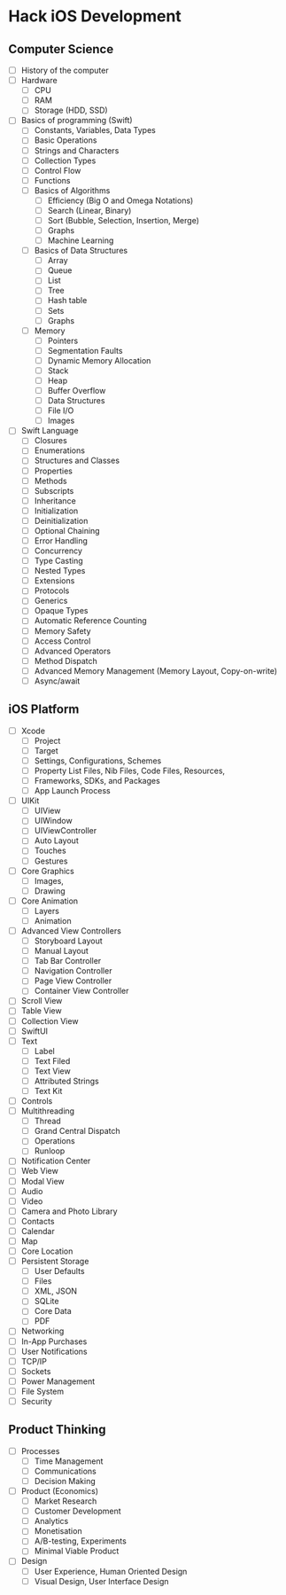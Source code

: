# Hack iOS Development
## Computer Science
- [ ] History of the computer
- [ ] Hardware
	- [ ] CPU
	- [ ] RAM
	- [ ] Storage (HDD, SSD)
- [ ] Basics of programming (Swift)
	- [ ] Constants, Variables, Data Types
	- [ ] Basic Operations
	- [ ] Strings and Characters
	- [ ] Collection Types
	- [ ] Control Flow
	- [ ] Functions
	- [ ] Basics of Algorithms
		- [ ] Efficiency (Big O and Omega Notations)
		- [ ] Search (Linear, Binary)
		- [ ] Sort (Bubble, Selection, Insertion, Merge)
		- [ ] Graphs
		- [ ] Machine Learning
	- [ ] Basics of Data Structures
		- [ ] Array
		- [ ] Queue
		- [ ] List
		- [ ] Tree
		- [ ] Hash table
		- [ ] Sets
		- [ ] Graphs
	- [ ] Memory
		- [ ] Pointers
		- [ ] Segmentation Faults
		- [ ] Dynamic Memory Allocation
		- [ ] Stack
		- [ ] Heap
		- [ ] Buffer Overflow
		- [ ] Data Structures
		- [ ] File I/O
		- [ ] Images
- [ ] Swift Language
	- [ ] Closures
	- [ ] Enumerations
	- [ ] Structures and Classes
	- [ ] Properties
	- [ ] Methods
	- [ ] Subscripts
	- [ ] Inheritance
	- [ ] Initialization
	- [ ] Deinitialization
	- [ ] Optional Chaining
	- [ ] Error Handling
	- [ ] Concurrency
	- [ ] Type Casting
	- [ ] Nested Types
	- [ ] Extensions
	- [ ] Protocols
	- [ ] Generics
	- [ ] Opaque Types
	- [ ] Automatic Reference Counting
	- [ ] Memory Safety
	- [ ] Access Control
	- [ ] Advanced Operators
	- [ ] Method Dispatch
	- [ ] Advanced Memory Management (Memory Layout, Copy-on-write)
	- [ ] Async/await

## iOS Platform
- [ ] Xcode
	- [ ] Project
	- [ ] Target
	- [ ] Settings, Configurations, Schemes
	- [ ] Property List Files, Nib Files, Code Files, Resources, 
	- [ ] Frameworks, SDKs, and Packages
	- [ ] App Launch Process
- [ ] UIKit
	- [ ] UIView
	- [ ] UIWindow
	- [ ] UIViewController
	- [ ] Auto Layout
	- [ ] Touches
	- [ ] Gestures
- [ ] Core Graphics
	- [ ] Images,
	- [ ] Drawing
- [ ] Core Animation
	- [ ] Layers
	- [ ] Animation
- [ ] Advanced View Controllers
	- [ ] Storyboard Layout
	- [ ] Manual Layout
	- [ ] Tab Bar Controller
	- [ ] Navigation Controller
	- [ ] Page View Controller
	- [ ] Container View Controller
- [ ] Scroll View
- [ ] Table View 
- [ ] Collection View
- [ ] SwiftUI
- [ ] Text
	- [ ] Label
	- [ ] Text Filed
	- [ ] Text View
	- [ ] Attributed Strings
	- [ ] Text Kit
- [ ] Controls
- [ ] Multithreading
	- [ ] Thread
	- [ ] Grand Central Dispatch
	- [ ] Operations
	- [ ] Runloop
- [ ] Notification Center
- [ ] Web View
- [ ] Modal View
- [ ] Audio
- [ ] Video
- [ ] Camera and Photo Library
- [ ] Contacts
- [ ] Calendar
- [ ] Map
- [ ] Core Location
- [ ] Persistent Storage
	- [ ] User Defaults
	- [ ] Files
	- [ ] XML, JSON
	- [ ] SQLite
	- [ ] Core Data
	- [ ] PDF
- [ ] Networking
- [ ] In-App Purchases
- [ ] User Notifications
- [ ] TCP/IP
- [ ] Sockets
- [ ] Power Management
- [ ] File System
- [ ] Security
## Product Thinking
- [ ] Processes
	- [ ] Time Management
	- [ ] Communications
	- [ ] Decision Making
- [ ] Product (Economics)
	- [ ] Market Research
	- [ ] Customer Development
	- [ ] Analytics
	- [ ] Monetisation
	- [ ] A/B-testing, Experiments
	- [ ] Minimal Viable Product
- [ ] Design
	- [ ] User Experience, Human Oriented Design
	- [ ] Visual Design, User Interface Design